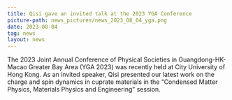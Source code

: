 ```yaml
---
title: Qisi gave an invited talk at the 2023 YGA Conference
picture-path: news_pictures/news_2023_08_04_yga.png
date: 2023-08-04
tag: news
layout: news
---
```


The 2023 Joint Annual Conference of Physical Societies in Guangdong-HK-Macao Greater Bay Area (YGA 2023) was recently held at City University of Hong Kong. As an invited speaker, Qisi presented our latest work on the charge and spin dynamics in cuprate materials in the “Condensed Matter Physics, Materials Physics and Engineering” session.